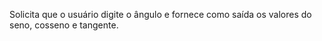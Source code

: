 Solicita que o usuário digite o ângulo e fornece como saída os valores do seno, cosseno e tangente.
